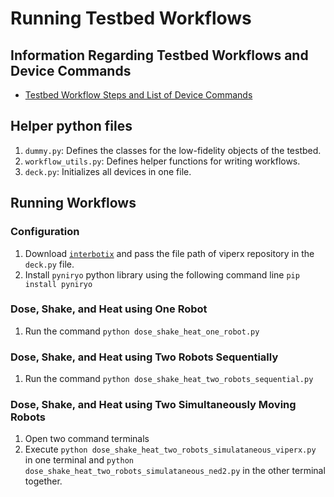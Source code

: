 # Running Testbed Workflows

## Information Regarding Testbed Workflows and Device Commands
* [Testbed Workflow Steps and List of Device Commands](././docs/testbed_information.pdf)

## Helper python files
1) `dummy.py`: Defines the classes for the low-fidelity objects of the testbed.
2) `workflow_utils.py`: Defines helper functions for writing workflows.
3) `deck.py`: Initializes all devices in one file.

## Running Workflows

### Configuration
1) Download [`interbotix`](https://github.com/Interbotix) and pass the file path of viperx repository in the `deck.py` file.
2) Install `pyniryo` python library using the following command line `pip install pyniryo`

### Dose, Shake, and Heat using One Robot
1) Run the command `python dose_shake_heat_one_robot.py`

### Dose, Shake, and Heat using Two Robots Sequentially
1)  Run the command `python dose_shake_heat_two_robots_sequential.py`

### Dose, Shake, and Heat using Two Simultaneously Moving Robots
1) Open two command terminals
2) Execute `python dose_shake_heat_two_robots_simulataneous_viperx.py` in one terminal and `python dose_shake_heat_two_robots_simulataneous_ned2.py` in the other terminal together.

